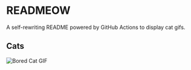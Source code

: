 # READMEOW

A self-rewriting README powered by GitHub Actions to display cat gifs.

## Cats

![Bored Cat GIF](https://media2.giphy.com/media/v1.Y2lkPTlhY2QwMmRhMzA1NHBydTluODhwa2xxeWR4Ynd4MGRyZzNpcjh0c2hjYXF1NHRpeiZlcD12MV9naWZzX3NlYXJjaCZjdD1n/mlvseq9yvZhba/200.gif)
